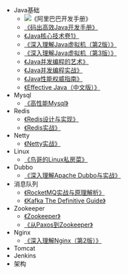 - Java基础
  - ![《阿里巴巴开发手册》](/images/bee/books/阿里巴巴开发手册.png "阿里巴巴开发手册")
  - [《码出高效Java开发手册》]()
  - [《Java核心技术卷1》]()
  - [《深入理解Java虚拟机（第2版）》]()
  - [《深入理解Java虚拟机（第3版）》]()
  - [《Java并发编程的艺术》]()
  - [《Java并发编程实战》]()
  - [《Java性能权威指南》]()
  - [《Effective Java（中文版）》]()
- Mysql
  - [《高性能Mysql》]()
- Redis
  - [《Redis设计与实现》]()
  - [《Redis实战》]()
- Netty
  - [《Netty实战》]()
- Linux
  - [《鸟哥的Linux私房菜》]()
- Dubbo
  - [《深入理解Apache Dubbo与实战》]()
- 消息队列
  - [《RocketMQ实战与原理解析》]()
  - [《Kafka The Definitive Guide》]()
- Zookeeper
  - [《Zookeeper》]()
  - [《从Paxos到Zookeeper》]()
- Nginx
  - [《深入理解Nginx（第2版）》]()
- Tomcat
- Jenkins
- 架构

